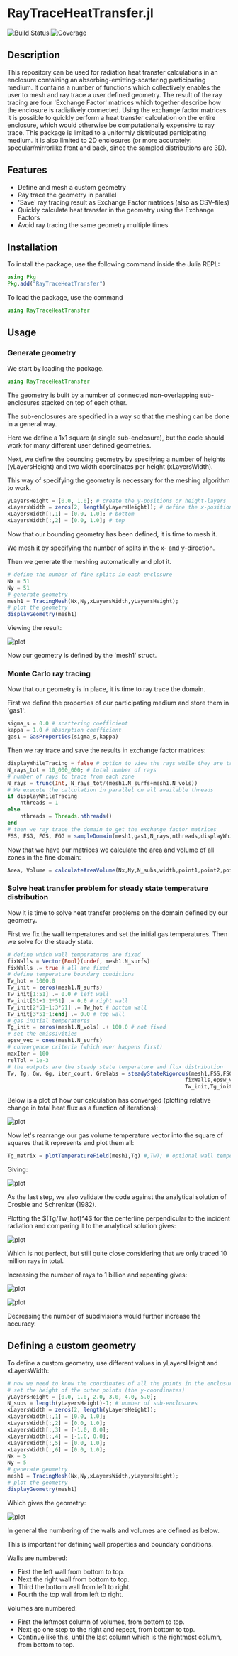 # RayTraceHeatTransfer.jl

[![Build Status](https://travis-ci.com/NikoBiele/RayTraceHeatTransfer.jl.svg?branch=main)](https://travis-ci.com/NikoBiele/RayTraceHeatTransfer.jl)
[![Coverage](https://codecov.io/gh/NikoBiele/RayTraceHeatTransfer.jl/branch/main/graph/badge.svg)](https://codecov.io/gh/NikoBiele/RayTraceHeatTransfer.jl)

## Description

This repository can be used for radiation heat transfer calculations in an enclosure containing an absorbing-emitting-scattering participating medium.
It contains a number of functions which collectively enables the user to mesh and ray trace a user defined geometry.
The result of the ray tracing are four 'Exchange Factor' matrices which together describe how the enclosure is radiatively connected.
Using the exchange factor matrices it is possible to quickly perform a heat transfer calculation on the entire enclosure, which would otherwise be computationally expensive to ray trace.
This package is limited to a uniformly distributed participating medium.
It is also limited to 2D enclosures (or more accurately: specular/mirrorlike front and back, since the sampled distributions are 3D).

## Features

- Define and mesh a custom geometry
- Ray trace the geometry in parallel
- 'Save' ray tracing result as Exchange Factor matrices (also as CSV-files)
- Quickly calculate heat transfer in the geometry using the Exchange Factors
- Avoid ray tracing the same geometry multiple times

## Installation

To install the package, use the following command inside the Julia REPL:

```julia
using Pkg
Pkg.add("RayTraceHeatTransfer")
```

To load the package, use the command

```julia
using RayTraceHeatTransfer
```

## Usage

### Generate geometry

<p>We start by loading the package.<br>

```julia
using RayTraceHeatTransfer
```

<p>The geometry is built by a number of connected non-overlapping sub-enclosures stacked on top of each other.<br>
<p>The sub-enclosures are specified in a way so that the meshing can be done in a general way.<br>
<p>Here we define a 1x1 square (a single sub-enclosure), but the code should work for many different user defined geometries.<br>
<p>Next, we define the bounding geometry by specifying a number of heights (yLayersHeight) and two width coordinates per height (xLayersWidth).<br>
<p>This way of specifying the geometry is necessary for the meshing algorithm to work.<br>

```julia
yLayersHeight = [0.0, 1.0]; # create the y-positions or height-layers
xLayersWidth = zeros(2, length(yLayersHeight)); # define the x-positions for each height layer
xLayersWidth[:,1] = [0.0, 1.0]; # bottom
xLayersWidth[:,2] = [0.0, 1.0]; # top
```

<p>Now that our bounding geometry has been defined, it is time to mesh it.<br>
<p>We mesh it by specifying the number of splits in the x- and y-direction.<br>
<p>Then we generate the meshing automatically and plot it.<br>

```julia
# define the number of fine splits in each enclosure
Nx = 51
Ny = 51
# generate geometry
mesh1 = TracingMesh(Nx,Ny,xLayersWidth,yLayersHeight);
# plot the geometry
displayGeometry(mesh1)
```

<p>Viewing the result:<br>

![plot](./meshedGeometry.png)

<p>Now our geometry is defined by the 'mesh1' struct.<br>

### Monte Carlo ray tracing

<p>Now that our geometry is in place, it is time to ray trace the domain.<br>
<p>First we define the properties of our participating medium and store them in 'gas1':<br>

```julia
sigma_s = 0.0 # scattering coefficient
kappa = 1.0 # absorption coefficient
gas1 = GasProperties(sigma_s,kappa)
```

<p>Then we ray trace and save the results in exchange factor matrices:<br>

```julia
displayWhileTracing = false # option to view the rays while they are traced (warning: very demanding)
N_rays_tot = 10_000_000; # total number of rays
# number of rays to trace from each zone
N_rays = trunc(Int, N_rays_tot/(mesh1.N_surfs+mesh1.N_vols))
# We execute the calculation in parallel on all available threads
if displayWhileTracing
    nthreads = 1
else
    nthreads = Threads.nthreads()
end
# then we ray trace the domain to get the exchange factor matrices
FSS, FSG, FGS, FGG = sampleDomain(mesh1,gas1,N_rays,nthreads,displayWhileTracing)
```

<p>Now that we have our matrices we calculate the area and volume of all zones in the fine domain:<br>

```julia
Area, Volume = calculateAreaVolume(Nx,Ny,N_subs,width,point1,point2,point3,point4)
```

### Solve heat transfer problem for steady state temperature distribution

<p>Now it is time to solve heat transfer problems on the domain defined by our geometry.<br>
<p>First we fix the wall temperatures and set the initial gas temperatures. Then we solve for the steady state.<br>

```julia
# define which wall temperatures are fixed
fixWalls = Vector{Bool}(undef, mesh1.N_surfs)
fixWalls .= true # all are fixed
# define temperature boundary conditions
Tw_hot = 1000.0
Tw_init = zeros(mesh1.N_surfs)
Tw_init[1:51] .= 0.0 # left wall
Tw_init[51+1:2*51] .= 0.0 # right wall
Tw_init[2*51+1:3*51] .= Tw_hot # bottom wall
Tw_init[3*51+1:end] .= 0.0 # top wall
# gas initial temperatures
Tg_init = zeros(mesh1.N_vols) .+ 100.0 # not fixed
# set the emissivities
epsw_vec = ones(mesh1.N_surfs)
# convergence criteria (which ever happens first)
maxIter = 100
relTol = 1e-3
# the outputs are the steady state temperature and flux distribution
Tw, Tg, Gw, Gg, iter_count, Grelabs = steadyStateRigorous(mesh1,FSS,FSG,FGS,FGG,
                                                        fixWalls,epsw_vec,kappa,maxIter,relTol,
                                                        Tw_init,Tg_init);
```

<p>Below is a plot of how our calculation has converged (plotting relative change in total heat flux as a function of iterations):<br>

![plot](./convergencehistory.png)

<p>Now let's rearrange our gas volume temperature vector into the square of squares that it represents and plot them all:<br>

```julia
Tg_matrix = plotTemperatureField(mesh1,Tg) #,Tw); # optional wall temperatures
```

Giving:

![plot](./temperaturedistribution.png)

<p>As the last step, we also validate the code against the analytical solution of Crosbie and Schrenker (1982).<br>
<p>Plotting the $(Tg/Tw_hot)^4$ for the centerline perpendicular to the incident radiation and comparing it to the analytical solution gives:<br>

![plot](./validation.png)

<p>Which is not perfect, but still quite close considering that we only traced 10 million rays in total.<br>
<p>Increasing the number of rays to 1 billion and repeating gives:<br>

![plot](./temperaturedistribution_oneBillion.png)

![plot](./validation_oneBillion.png)

Decreasing the number of subdivisions would further increase the accuracy.

## Defining a custom geometry

To define a custom geometry, use different values in yLayersHeight and xLayersWidth:

```julia
# now we need to know the coordinates of all the points in the enclosure
# set the height of the outer points (the y-coordinates)
yLayersHeight = [0.0, 1.0, 2.0, 3.0, 4.0, 5.0];
N_subs = length(yLayersHeight)-1; # number of sub-enclosures
xLayersWidth = zeros(2, length(yLayersHeight));
xLayersWidth[:,1] = [0.0, 1.0];
xLayersWidth[:,2] = [0.0, 1.0];
xLayersWidth[:,3] = [-1.0, 0.0];
xLayersWidth[:,4] = [-1.0, 0.0];
xLayersWidth[:,5] = [0.0, 1.0];
xLayersWidth[:,6] = [0.0, 1.0];
Nx = 5
Ny = 5
# generate geometry
mesh1 = TracingMesh(Nx,Ny,xLayersWidth,yLayersHeight);
# plot the geometry
displayGeometry(mesh1)

```

Which gives the geometry:

![plot](./customGeometry.png)

<p>In general the numbering of the walls and volumes are defined as below.<br>
<p>This is important for defining wall properties and boundary conditions.<br>

Walls are numbered:
- First the left wall from bottom to top.
- Next the right wall from bottom to top.
- Third the bottom wall from left to right.
- Fourth the top wall from left to right.

Volumes are numbered:
- First the leftmost column of volumes, from bottom to top.
- Next go one step to the right and repeat, from bottom to top.
- Continue like this, until the last column which is the rightmost column, from bottom to top.